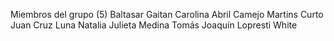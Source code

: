 Miembros del grupo (5)
Baltasar Gaitan
Carolina Abril Camejo Martins Curto
Juan Cruz Luna
Natalia Julieta Medina
Tomás Joaquín Lopresti White
